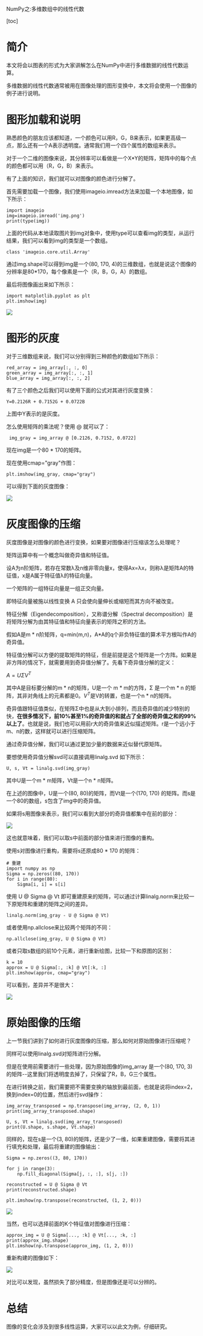 NumPy之:多维数组中的线性代数

[toc]

# 简介

本文将会以图表的形式为大家讲解怎么在NumPy中进行多维数据的线性代数运算。

多维数据的线性代数通常被用在图像处理的图形变换中，本文将会使用一个图像的例子进行说明。

# 图形加载和说明

熟悉颜色的朋友应该都知道，一个颜色可以用R，G，B来表示，如果更高级一点，那么还有一个A表示透明度。通常我们用一个四个属性的数组来表示。

对于一个二维的图像来说，其分辨率可以看做是一个X*Y的矩阵，矩阵中的每个点的颜色都可以用（R，G，B）来表示。

有了上面的知识，我们就可以对图像的颜色进行分解了。

首先需要加载一个图像，我们使用imageio.imread方法来加载一个本地图像，如下所示：

```
import imageio
img=imageio.imread('img.png')
print(type(img))
```

上面的代码从本地读取图片到img对象中，使用type可以查看img的类型，从运行结果，我们可以看到img的类型是一个数组。

```
class 'imageio.core.util.Array'

```

通过img.shape可以得到img是一个(80, 170, 4)的三维数组，也就是说这个图像的分辨率是80*170，每个像素是一个（R，B，G，A）的数组。

最后将图像画出来如下所示：

```
import matplotlib.pyplot as plt
plt.imshow(img)

```
![](https://img-blog.csdnimg.cn/047b489529b7469cb1e582f846a72904.png)

# 图形的灰度

对于三维数组来说，我们可以分别得到三种颜色的数组如下所示：

```
red_array = img_array[:, :, 0]
green_array = img_array[:, :, 1]
blue_array = img_array[:, :, 2]
```

有了三个颜色之后我们可以使用下面的公式对其进行灰度变换：

```
Y=0.2126R + 0.7152G + 0.0722B

```

上图中Y表示的是灰度。

怎么使用矩阵的乘法呢？使用 @ 就可以了：

```
 img_gray = img_array @ [0.2126, 0.7152, 0.0722]

```

现在img是一个80 * 170的矩阵。

现在使用cmap="gray"作图：

```
plt.imshow(img_gray, cmap="gray")
```

可以得到下面的灰度图像：

![](https://img-blog.csdnimg.cn/3f995941b860467989fe181043f9a78b.png)

# 灰度图像的压缩

灰度图像是对图像的颜色进行变换，如果要对图像进行压缩该怎么处理呢？

矩阵运算中有一个概念叫做奇异值和特征值。

设A为n阶矩阵，若存在常数λ及n维非零向量x，使得Ax=λx，则称λ是矩阵A的特征值，x是A属于特征值λ的特征向量。 

一个矩阵的一组特征向量是一组正交向量。

即特征向量被施以线性变换 A 只会使向量伸长或缩短而其方向不被改变。

特征分解（Eigendecomposition），又称谱分解（Spectral decomposition）是将矩阵分解为由其特征值和特征向量表示的矩阵之积的方法。

假如A是m * n阶矩阵，q=min(m,n)，A*A的q个非负特征值的算术平方根叫作A的奇异值。

特征值分解可以方便的提取矩阵的特征，但是前提是这个矩阵是一个方阵。如果是非方阵的情况下，就需要用到奇异值分解了。先看下奇异值分解的定义：

$A=UΣV^T$

其中A是目标要分解的m * n的矩阵，U是一个 m * m的方阵，Σ 是一个m * n 的矩阵，其非对角线上的元素都是0。$V^T$是V的转置，也是一个n * n的矩阵。

奇异值跟特征值类似，在矩阵Σ中也是从大到小排列，而且奇异值的减少特别的快，**在很多情况下，前10%甚至1%的奇异值的和就占了全部的奇异值之和的99%以上了**。也就是说，我们也可以用前r大的奇异值来近似描述矩阵。r是一个远小于m、n的数，这样就可以进行压缩矩阵。

通过奇异值分解，我们可以通过更加少量的数据来近似替代原矩阵。

要想使用奇异值分解svd可以直接调用linalg.svd 如下所示：

```
U, s, Vt = linalg.svd(img_gray)
```

其中U是一个m * m矩阵，Vt是一个n * n矩阵。

在上述的图像中，U是一个(80, 80)的矩阵，而Vt是一个(170, 170) 的矩阵。而s是一个80的数组，s包含了img中的奇异值。

如果将s用图像来表示，我们可以看到大部分的奇异值都集中在前的部分：

![](https://img-blog.csdnimg.cn/bc2d0f4478f54c45b589e483b7265efb.png)

这也就意味着，我们可以取s中前面的部分值来进行图像的重构。

使用s对图像进行重构，需要将s还原成80 * 170 的矩阵：

```
# 重建
import numpy as np
Sigma = np.zeros((80, 170))
for i in range(80):
    Sigma[i, i] = s[i]

```    

使用 U @ Sigma @ Vt 即可重建原来的矩阵，可以通过计算linalg.norm来比较一下原矩阵和重建的矩阵之间的差异。

```
linalg.norm(img_gray - U @ Sigma @ Vt)

```

或者使用np.allclose来比较两个矩阵的不同：

```
np.allclose(img_gray, U @ Sigma @ Vt)
```

或者只取s数组的前10个元素，进行重新绘图，比较一下和原图的区别：

```
k = 10
approx = U @ Sigma[:, :k] @ Vt[:k, :]
plt.imshow(approx, cmap="gray")
```

可以看到，差异并不是很大：

![](https://img-blog.csdnimg.cn/d973061bccd54b929503fa88e92563a5.png)


# 原始图像的压缩

上一节我们讲到了如何进行灰度图像的压缩，那么如何对原始图像进行压缩呢？

同样可以使用linalg.svd对矩阵进行分解。

但是在使用前需要进行一些处理，因为原始图像的img_array 是一个(80, 170, 3)的矩阵--这里我们将透明度去掉了，只保留了R，B，G三个属性。

在进行转换之前，我们需要把不需要变换的轴放到最前面，也就是说将index=2，换到index=0的位置，然后进行svd操作：

```
img_array_transposed = np.transpose(img_array, (2, 0, 1))
print(img_array_transposed.shape)

U, s, Vt = linalg.svd(img_array_transposed)
print(U.shape, s.shape, Vt.shape)

```

同样的，现在s是一个(3, 80)的矩阵，还是少了一维，如果重建图像，需要将其进行填充和处理，最后将重建的图像输出：

```
Sigma = np.zeros((3, 80, 170))

for j in range(3):
    np.fill_diagonal(Sigma[j, :, :], s[j, :])

reconstructed = U @ Sigma @ Vt
print(reconstructed.shape)

plt.imshow(np.transpose(reconstructed, (1, 2, 0)))

```

![](https://img-blog.csdnimg.cn/4ec44c0b210e4aeca133774e30695c43.png)

当然，也可以选择前面的K个特征值对图像进行压缩：

```
approx_img = U @ Sigma[..., :k] @ Vt[..., :k, :]
print(approx_img.shape)
plt.imshow(np.transpose(approx_img, (1, 2, 0)))

```

重新构建的图像如下：

![](https://img-blog.csdnimg.cn/7a7ed9ccf48a4501b96731d225cb141c.png)

对比可以发现，虽然损失了部分精度，但是图像还是可以分辨的。

# 总结

图像的变化会涉及到很多线性运算，大家可以以此文为例，仔细研究。





